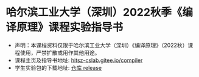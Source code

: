 # 哈尔滨工业大学（深圳）2022秋季《编译原理》课程实验指导书

- 声明：本课程资料仅限于哈尔滨工业大学（深圳）《编译原理》（2022秋）课程使用，严禁扩散或用作其他用途。
- 课程主页及指导书地址: [hitsz-cslab.gitee.io/compiler](https://hitsz-cslab.gitee.io/compiler)
- 学生实验包的下载地址: [仓库 release](https://gitee.com/hitsz-cslab/Compiler/releases/latest)
